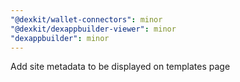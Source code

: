 ```yaml
---
"@dexkit/wallet-connectors": minor
"@dexkit/dexappbuilder-viewer": minor
"dexappbuilder": minor
---
```


Add site metadata to be displayed on templates page
